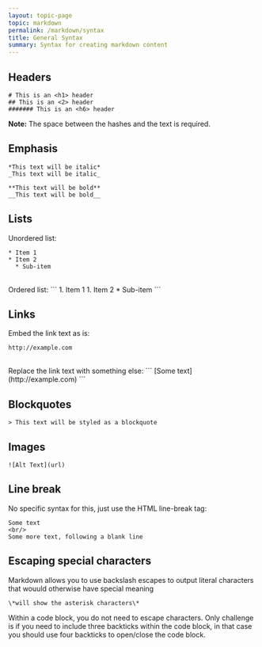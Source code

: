 ```yaml
---
layout: topic-page
topic: markdown
permalink: /markdown/syntax
title: General Syntax
summary: Syntax for creating markdown content
---
```


## Headers
```
# This is an <h1> header
## This is an <2> header
####### This is an <h6> header
```
**Note:** The space between the hashes and the text is required.

## Emphasis
```
*This text will be italic*
_This text will be italic_
```
```
**This text will be bold**
__This text will be bold__
```

## Lists
Unordered list:
```
* Item 1
* Item 2
  * Sub-item
```
<br/> 
Ordered list:
```
1. Item 1
1. Item 2
  * Sub-item
```

## Links
Embed the link text as is:
```
http://example.com
```
<br/> 
Replace the link text with something else:
```
[Some text](http://example.com)
```

## Blockquotes
```
> This text will be styled as a blockquote
```

## Images
```
![Alt Text](url)
```

## Line break
No specific syntax for this, just use the HTML line-break tag:
```
Some text
<br/>
Some more text, following a blank line
```

## Escaping special characters
Markdown allows you to use backslash escapes to output literal characters that wouuld otherwise have special meaning
```
\*will show the asterisk characters\*
```
Within a code block, you do not need to escape characters. Only challenge is if you need to include three backticks within the code block, in that case you should use four backticks to open/close the code block.


